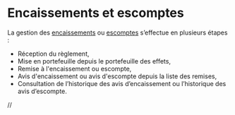 # Encaissements et escomptes

La gestion des [encaissements](AvisEncaissement/EffetEncaissement.md) ou [escomptes](AvisEscompte/EffetEscompte.md) 
 s’effectue en plusieurs étapes :


* Réception du règlement,
* Mise en portefeuille 
 depuis le portefeuille des effets,
* Remise à l'encaissement 
 ou escompte,
* Avis d'encaissement 
 ou avis d'escompte depuis la liste des remises,
* Consultation de 
 l’historique des avis d’encaissement ou l’historique des avis d’escompte.


//<![CDATA[
 if( typeof( FilePopupInit ) != 'function' ) FilePopupInit = new Function();
 FilePopupInit('a1');
 FilePopupInit('a2');
//]]>
